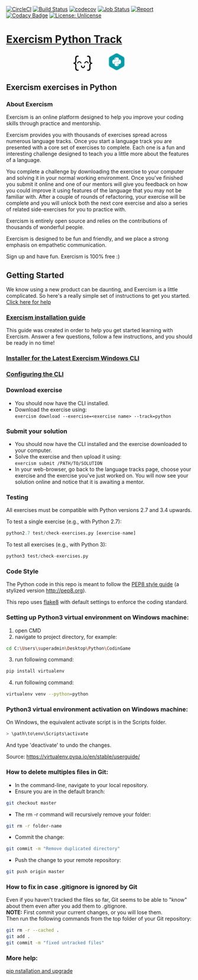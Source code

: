 [![CircleCI](https://circleci.com/gh/ikostan/Exercism_Python_Track.svg?style=svg)](https://circleci.com/gh/ikostan/Exercism_Python_Track)
[![Build Status](https://travis-ci.org/ikostan/Exercism_Python_Track.svg?branch=master)](https://travis-ci.org/ikostan/Exercism_Python_Track)
[![codecov](https://codecov.io/gh/ikostan/Exercism_Python_Track/branch/master/graph/badge.svg)](https://codecov.io/gh/ikostan/Exercism_Python_Track)
[![Job Status](https://inspecode.rocro.com/badges/github.com/ikostan/Exercism_Python_Track/status?token=m0eYpjTUxX925VcRlQXn7tGTHPWThTe6gwiorkGYrIQ)](https://inspecode.rocro.com/jobs/github.com/ikostan/Exercism_Python_Track/latest?completed=true)
[![Report](https://inspecode.rocro.com/badges/github.com/ikostan/Exercism_Python_Track/report?token=m0eYpjTUxX925VcRlQXn7tGTHPWThTe6gwiorkGYrIQ&branch=master)](https://inspecode.rocro.com/reports/github.com/ikostan/Exercism_Python_Track/branch/master/summary)
[![Codacy Badge](https://api.codacy.com/project/badge/Grade/ca9615282dd64dcfb048b4c9b2c1a871)](https://www.codacy.com/manual/ikostan/Exercism_Python_Track?utm_source=github.com&amp;utm_medium=referral&amp;utm_content=ikostan/Exercism_Python_Track&amp;utm_campaign=Badge_Grade)
[![License: Unlicense](https://img.shields.io/badge/license-Unlicense-blue.svg)](http://unlicense.org/)

# [Exercism Python Track](https://exercism.io/my/tracks/python)

<div align="center"> 
<img width="10%" height="10%" src="https://github.com/ikostan/Exercism_Python_Track/blob/master/img/exercism-logo.png" hspace="20">
<img width="9%" height="9%" src="https://github.com/ikostan/Exercism_Python_Track/blob/master/img/python-track.png" hspace="20">
</div>

## Exercism exercises in Python


### About Exercism
Exercism is an online platform designed to help you improve your coding skills through practice and mentorship.

Exercism provides you with thousands of exercises spread across numerous language tracks. Once you start a language track you are presented with a core set of exercises to complete. Each one is a fun and interesting challenge designed to teach you a little more about the features of a language.

You complete a challenge by downloading the exercise to your computer and solving it in your normal working environment. Once you've finished you submit it online and one of our mentors will give you feedback on how you could improve it using features of the language that you may not be familiar with. After a couple of rounds of refactoring, your exercise will be complete and you will unlock both the next core exercise and also a series of related side-exercises for you to practice with.

Exercism is entirely open source and relies on the contributions of thousands of wonderful people.

Exercism is designed to be fun and friendly, and we place a strong emphasis on empathetic communication. 

Sign up and have fun. Exercism is 100% free :)


## Getting Started
We know using a new product can be daunting, and Exercism is a little complicated. So here's a really simple set of instructions to get you started. [Click here for help](https://exercism.io/getting-started)

### [Exercism installation guide](https://exercism.io/cli-walkthrough)<br/>
This guide was created in order to help you get started learning with Exercism. Answer a few questions, follow a few instructions, and you should be ready in no time!

### [Installer for the Latest Exercism Windows CLI](https://github.com/exercism/windows-installer/releases/tag/v1.5.3)

### [Configuring the CLI](https://exercism.io/cli-walkthrough)

### Download exercise
- You should now have the CLI installed.
- Download the exercise using:<br/>
    ```exercism download --exercise=<exercise name> --track=python```

### Submit your solution
- You should now have the CLI installed and the exercise downloaded to your computer. 
- Solve the exercise and then upload it using:<br/> 
    ```exercism submit /PATH/TO/SOLUTION```
- In your web-browser, go back to the language tracks page, choose your exercise and the exercise you've just worked on. You will now see your solution online and notice that it is awaiting a mentor.

### Testing

All exercises must be compatible with Python versions 2.7 and 3.4 upwards.

To test a single exercise (e.g., with Python 2.7):
```python
python2.7 test/check-exercises.py [exercise-name]
```

To test all exercises (e.g., with Python 3):
```python
python3 test/check-exercises.py
```

### Code Style

The Python code in this repo is meant to follow the [PEP8 style guide](https://www.python.org/dev/peps/pep-0008/) (a stylized version http://pep8.org).

This repo uses [flake8](http://flake8.readthedocs.org/en/latest/) with default settings to enforce the coding standard.

### Setting up Python3 virtual environment on Windows machine:

 1. open CMD
 2. navigate to project directory, for example:<br/> 
```bash
cd C:\Users\superadmin\Desktop\Python\CodinGame
```
 3. run following command:<br/> 
```bash 
pip install virtualenv
```
 4. run following command:<br/> 
```bash 
virtualenv venv --python=python
```

### Python3 virtual environment activation on Windows machine:<br/> 

On Windows, the equivalent activate script is in the Scripts folder.<br/> 
```python
> \path\to\env\Scripts\activate
```
And type 'deactivate' to undo the changes.<br/>

Source: https://virtualenv.pypa.io/en/stable/userguide/<br/>

### How to delete multiples files in Git:

- In the command-line, navigate to your local repository.
- Ensure you are in the default branch:<br/> 
```bash 
git checkout master
```
- The rm -r command will recursively remove your folder:<br/> 
```bash 
git rm -r folder-name
```
- Commit the change:<br/> 
```bash 
git commit -m "Remove duplicated directory"
```
- Push the change to your remote repository:<br/> 
```bash 
git push origin master
```

### How to fix in case .gitignore is ignored by Git
Even if you haven't tracked the files so far, Git seems to be able to "know" about them even after you add them to .gitignore.<br/> 
**NOTE:** First commit your current changes, or you will lose them.<br/> 
Then run the following commands from the top folder of your Git repository:<br/> 
```bash 
git rm -r --cached .
git add .
git commit -m "fixed untracked files"
```

### More help:
[pip nstallation and upgrade](https://pip.pypa.io/en/stable/installing/)


